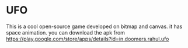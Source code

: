 # UFO
This is a cool open-source game developed on bitmap and canvas.
it has space animation.
you can download the apk from
https://play.google.com/store/apps/details?id=in.doomers.rahul.ufo
